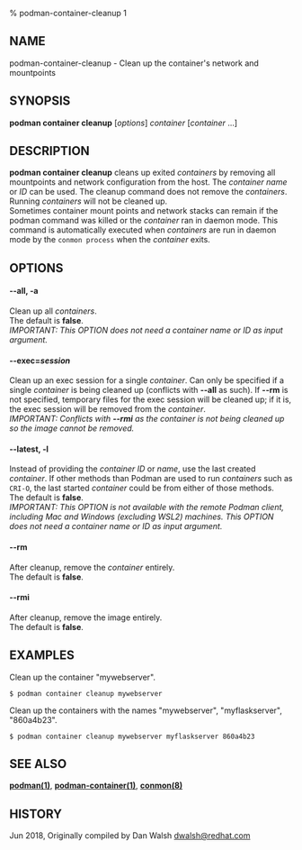 % podman-container-cleanup 1

## NAME

podman\-container\-cleanup - Clean up the container's network and mountpoints

## SYNOPSIS

**podman container cleanup** [*options*] _container_ [*container* ...]

## DESCRIPTION

**podman container cleanup** cleans up exited _containers_ by removing all mountpoints and network configuration from the host. The _container name_ or _ID_ can be used. The cleanup command does not remove the _containers_. Running _containers_ will not be cleaned up.\
Sometimes container mount points and network stacks can remain if the podman command was killed or the _container_ ran in daemon mode. This command is automatically executed when _containers_ are run in daemon mode by the `conmon process` when the _container_ exits.

## OPTIONS

#### **--all**, **-a**

Clean up all _containers_.\
The default is **false**.\
_IMPORTANT: This OPTION does not need a container name or ID as input argument._

#### **--exec**=_session_

Clean up an exec session for a single _container_.
Can only be specified if a single _container_ is being cleaned up (conflicts with **--all** as such). If **--rm** is not specified, temporary files for the exec session will be cleaned up; if it is, the exec session will be removed from the _container_.\
_IMPORTANT: Conflicts with **--rmi** as the container is not being cleaned up so the image cannot be removed._

#### **--latest**, **-l**

Instead of providing the _container ID_ or _name_, use the last created _container_. If other methods than Podman are used to run _containers_ such as `CRI-O`, the last started _container_ could be from either of those methods.\
The default is **false**.\
_IMPORTANT: This OPTION is not available with the remote Podman client, including Mac and Windows (excluding WSL2) machines. This OPTION does not need a container name or ID as input argument._

#### **--rm**

After cleanup, remove the _container_ entirely.\
The default is **false**.

#### **--rmi**

After cleanup, remove the image entirely.\
The default is **false**.

## EXAMPLES

Clean up the container "mywebserver".

```
$ podman container cleanup mywebserver
```

Clean up the containers with the names "mywebserver", "myflaskserver", "860a4b23".

```
$ podman container cleanup mywebserver myflaskserver 860a4b23
```

## SEE ALSO

**[podman(1)](commands/podman.md)**, **[podman-container(1)](commands/podman-container/podman-container.md)**, **[conmon(8)](https://github.com/containers/conmon/blob/main/docs/conmon.8.md)**

## HISTORY

Jun 2018, Originally compiled by Dan Walsh <dwalsh@redhat.com>
